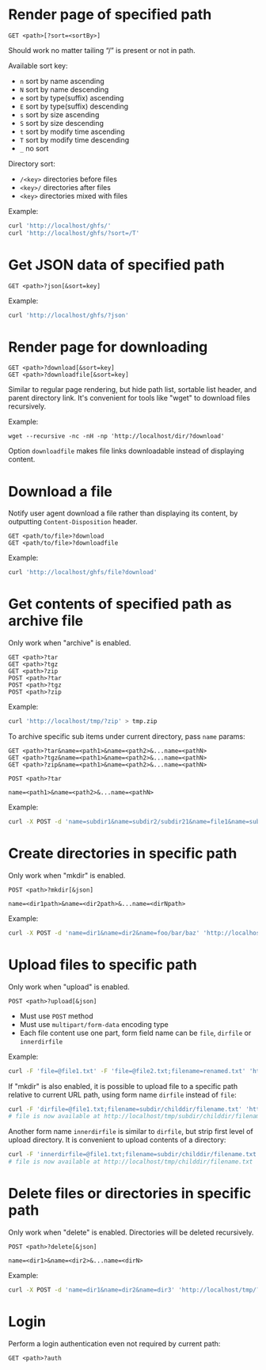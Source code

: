 # Render page of specified path
```
GET <path>[?sort=<sortBy>]
```
Should work no matter tailing “/” is present or not in path.

Available sort key:
- `n` sort by name ascending
- `N` sort by name descending
- `e` sort by type(suffix) ascending
- `E` sort by type(suffix) descending
- `s` sort by size ascending
- `S` sort by size descending
- `t` sort by modify time ascending
- `T` sort by modify time descending
- `_` no sort

Directory sort:
- `/<key>` directories before files
- `<key>/` directories after files
- `<key>` directories mixed with files

Example:
```sh
curl 'http://localhost/ghfs/'
curl 'http://localhost/ghfs/?sort=/T'
```

# Get JSON data of specified path
```
GET <path>?json[&sort=key]
```

Example:
```sh
curl 'http://localhost/ghfs/?json'
```

# Render page for downloading
```
GET <path>?download[&sort=key]
GET <path>?downloadfile[&sort=key]
```
Similar to regular page rendering, but hide path list,
sortable list header,
and parent directory link.
It's convenient for tools like "wget" to download files recursively.

Example:
```shell
wget --recursive -nc -nH -np 'http://localhost/dir/?download'
```

Option `downloadfile` makes file links downloadable instead of displaying content.

# Download a file
Notify user agent download a file rather than displaying its content,
by outputting `Content-Disposition` header.
```
GET <path/to/file>?download
GET <path/to/file>?downloadfile
```

Example:
```sh
curl 'http://localhost/ghfs/file?download'
```

# Get contents of specified path as archive file
Only work when "archive" is enabled.
```
GET <path>?tar
GET <path>?tgz
GET <path>?zip
POST <path>?tar
POST <path>?tgz
POST <path>?zip
```

Example:
```sh
curl 'http://localhost/tmp/?zip' > tmp.zip
```

To archive specific sub items under current directory, pass `name` params:
```
GET <path>?tar&name=<path1>&name=<path2>&...name=<pathN>
GET <path>?tgz&name=<path1>&name=<path2>&...name=<pathN>
GET <path>?zip&name=<path1>&name=<path2>&...name=<pathN>
```

```
POST <path>?tar

name=<path1>&name=<path2>&...name=<pathN>
```

Example:
```sh
curl -X POST -d 'name=subdir1&name=subdir2/subdir21&name=file1&name=subdir3/file31' 'http://localhost/tmp/?zip' > tmp.zip
```

# Create directories in specific path
Only work when "mkdir" is enabled.
```
POST <path>?mkdir[&json]

name=<dir1path>&name=<dir2path>&...name=<dirNpath>
```

Example:
```sh
curl -X POST -d 'name=dir1&name=dir2&name=foo/bar/baz' 'http://localhost/tmp/?mkdir'
```

# Upload files to specific path
Only work when "upload" is enabled.
```
POST <path>?upload[&json]
```
- Must use `POST` method
- Must use `multipart/form-data` encoding type
- Each file content use one part, form field name can be `file`, `dirfile` or `innerdirfile`

Example:
```sh
curl -F 'file=@file1.txt' -F 'file=@file2.txt;filename=renamed.txt' 'http://localhost/tmp/?upload'
```

If "mkdir" is also enabled, it is possible to upload file to a specific path relative to current URL path,
using form name `dirfile` instead of `file`:
```sh
curl -F 'dirfile=@file1.txt;filename=subdir/childdir/filename.txt' 'http://localhost/tmp/?upload'
# file is now available at http://localhost/tmp/subdir/childdir/filename.txt
```

Another form name `innerdirfile` is similar to `dirfile`, but strip first level of upload directory.
It is convenient to upload contents of a directory:
```sh
curl -F 'innerdirfile=@file1.txt;filename=subdir/childdir/filename.txt' 'http://localhost/tmp/?upload'
# file is now available at http://localhost/tmp/childdir/filename.txt
```

# Delete files or directories in specific path
Only work when "delete" is enabled.
Directories will be deleted recursively.
```
POST <path>?delete[&json]

name=<dir1>&name=<dir2>&...name=<dirN>
```

Example:
```sh
curl -X POST -d 'name=dir1&name=dir2&name=dir3' 'http://localhost/tmp/?delete'
```

# Login
Perform a login authentication even not required by current path:
```
GET <path>?auth
```

